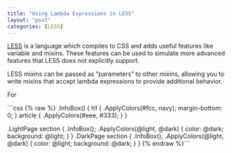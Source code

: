 ```yaml
---
title: "Using Lambda Expressions in LESS"
layout: "post"
categories: [LESS]
---
```


[LESS](http://lesscss.org) is a language which compiles to CSS and adds useful features like variable and mixins.  These features can be used to simulate more advanced features that LESS does not explicitly support.  

LESS mixins can be passed as &ldquo;parameters&rdquo; to other mixins, allowing you to write mixins that accept lambda expressions to provide additional behavior.

For

<div class="LESS"></div>
```css {% raw %}
.InfoBox() {
	h1 {
		.ApplyColors(#fcc, navy);
		margin-bottom: 0;
	}
	article {
		.ApplyColors(#eee, #333);
	}
}

.LightPage section {
	.InfoBox();
	.ApplyColors(@light, @dark) {
		color: @dark;
		background: @light;
	}
}
.DarkPage section {
	.InfoBox();
	.ApplyColors(@light, @dark) {
		color: @light;
		background: @dark;
	}
}
{% endraw %}```